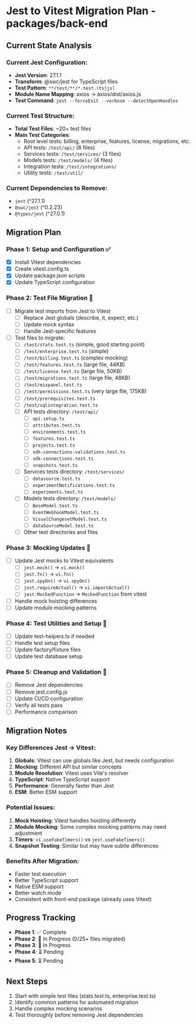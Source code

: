 # Jest to Vitest Migration Plan - packages/back-end

## Current State Analysis

### Current Jest Configuration:
- **Jest Version**: 27.1.1
- **Transform**: @swc/jest for TypeScript files
- **Test Pattern**: `**/test/**/*.test.(ts|js)`
- **Module Name Mapping**: axios -> axios/dist/axios.js
- **Test Command**: `jest --forceExit --verbose --detectOpenHandles`

### Current Test Structure:
- **Total Test Files**: ~20+ test files
- **Main Test Categories**:
  - Root level tests: billing, enterprise, features, license, migrations, etc.
  - API tests: `/test/api/` (8 files)
  - Services tests: `/test/services/` (3 files)
  - Models tests: `/test/models/` (4 files)
  - Integration tests: `/test/integrations/`
  - Utility tests: `/test/util/`

### Current Dependencies to Remove:
- `jest` (^27.1.1)
- `@swc/jest` (^0.2.23)
- `@types/jest` (^27.0.1)

## Migration Plan

### Phase 1: Setup and Configuration ✅
- [x] Install Vitest dependencies
- [x] Create vitest.config.ts
- [x] Update package.json scripts
- [x] Update TypeScript configuration

### Phase 2: Test File Migration 🔄
- [ ] Migrate test imports from Jest to Vitest
  - [ ] Replace Jest globals (describe, it, expect, etc.)
  - [ ] Update mock syntax
  - [ ] Handle Jest-specific features
- [ ] Test files to migrate:
  - [ ] `/test/stats.test.ts` (simple, good starting point)
  - [ ] `/test/enterprise.test.ts` (simple)
  - [ ] `/test/billing.test.ts` (complex mocking)
  - [ ] `/test/features.test.ts` (large file, 44KB)
  - [ ] `/test/license.test.ts` (large file, 50KB)
  - [ ] `/test/migrations.test.ts` (large file, 48KB)
  - [ ] `/test/mixpanel.test.ts`
  - [ ] `/test/permissions.test.ts` (very large file, 175KB)
  - [ ] `/test/prerequisites.test.ts`
  - [ ] `/test/sqlintegration.test.ts`
  - [ ] API tests directory: `/test/api/`
    - [ ] `api.setup.ts`
    - [ ] `attributes.test.ts`
    - [ ] `environments.test.ts`
    - [ ] `features.test.ts`
    - [ ] `projects.test.ts`
    - [ ] `sdk-connections-validations.test.ts`
    - [ ] `sdk-connections.test.ts`
    - [ ] `snapshots.test.ts`
  - [ ] Services tests directory: `/test/services/`
    - [ ] `datasource.test.ts`
    - [ ] `experimentNotifications.test.ts`
    - [ ] `experiments.test.ts`
  - [ ] Models tests directory: `/test/models/`
    - [ ] `BaseModel.test.ts`
    - [ ] `EventWebhookModel.test.ts`
    - [ ] `VisualChangesetModel.test.ts`
    - [ ] `dataSourceModel.test.ts`
  - [ ] Other test directories and files

### Phase 3: Mocking Updates 🔄
- [ ] Update Jest mocks to Vitest equivalents
  - [ ] `jest.mock()` → `vi.mock()`
  - [ ] `jest.fn()` → `vi.fn()`
  - [ ] `jest.spyOn()` → `vi.spyOn()`
  - [ ] `jest.requireActual()` → `vi.importActual()`
  - [ ] `jest.MockedFunction` → `MockedFunction` from vitest
- [ ] Handle mock hoisting differences
- [ ] Update module mocking patterns

### Phase 4: Test Utilities and Setup 🔄
- [ ] Update test-helpers.ts if needed
- [ ] Handle test setup files
- [ ] Update factory/fixture files
- [ ] Update test database setup

### Phase 5: Cleanup and Validation 🔄
- [ ] Remove Jest dependencies
- [ ] Remove jest.config.js
- [ ] Update CI/CD configuration
- [ ] Verify all tests pass
- [ ] Performance comparison

## Migration Notes

### Key Differences Jest → Vitest:
1. **Globals**: Vitest can use globals like Jest, but needs configuration
2. **Mocking**: Different API but similar concepts
3. **Module Resolution**: Vitest uses Vite's resolver
4. **TypeScript**: Native TypeScript support
5. **Performance**: Generally faster than Jest
6. **ESM**: Better ESM support

### Potential Issues:
1. **Mock Hoisting**: Vitest handles hoisting differently
2. **Module Mocking**: Some complex mocking patterns may need adjustment
3. **Timers**: `vi.useFakeTimers()` vs `jest.useFakeTimers()`
4. **Snapshot Testing**: Similar but may have subtle differences

### Benefits After Migration:
- Faster test execution
- Better TypeScript support
- Native ESM support
- Better watch mode
- Consistent with front-end package (already uses Vitest)

## Progress Tracking

- **Phase 1**: ✅ Complete
- **Phase 2**: 🔄 In Progress (0/25+ files migrated)
- **Phase 3**: 🔄 In Progress 
- **Phase 4**: ⏳ Pending
- **Phase 5**: ⏳ Pending

## Next Steps

1. Start with simple test files (stats.test.ts, enterprise.test.ts)
2. Identify common patterns for automated migration
3. Handle complex mocking scenarios
4. Test thoroughly before removing Jest dependencies